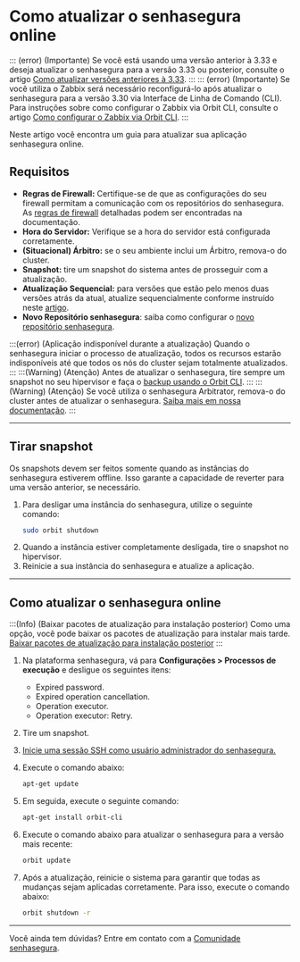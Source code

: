 # Como atualizar o senhasegura online

::: (error) (Importante)
Se você está usando uma versão anterior à 3.33 e deseja atualizar o senhasegura para a versão 3.33 ou posterior, consulte o artigo [Como atualizar versões anteriores à 3.33](/v3-33/docs/pt/how-to-update-senhasegura-in-stages).
:::
::: (error) (Importante)
Se você utiliza o Zabbix será necessário reconfigurá-lo após atualizar o senhasegura para a versão 3.30 via Interface de Linha de Comando (CLI). Para instruções sobre como configurar o Zabbix via Orbit CLI, consulte o artigo [Como configurar o Zabbix via Orbit CLI](/v3-33/docs/pt/orbit-cli-how-to-configure-zabbix-via-orbit-cli).
:::

Neste artigo você encontra um guia para atualizar sua aplicação senhasegura online.

## Requisitos

* **Regras de Firewall:** Certifique-se de que as configurações do seu firewall permitam a comunicação com os repositórios do senhasegura. As [regras de firewall](/v3-33/docs/pt/installation-firewall-rules) detalhadas podem ser encontradas na documentação.
* **Hora do Servidor:** Verifique se a hora do servidor está configurada corretamente.
* **(Situacional) Árbitro:** se o seu ambiente inclui um Árbitro, remova-o do cluster.
* **Snapshot:** tire um snapshot do sistema antes de prosseguir com a atualização.
* **Atualização Sequencial:** para versões que estão pelo menos duas versões atrás da atual, atualize sequencialmente conforme instruído neste [artigo](/v3-33/docs/pt/how-to-update-senhasegura-in-stages).
* **Novo Repositório senhasegura**: saiba como configurar o [novo repositório senhasegura](/v3-33/docs/pt/installation-how-to-change-senhasegura-to-use-the-new-repository).

:::(error) (Aplicação indisponível durante a atualização)
Quando o senhasegura iniciar o processo de atualização, todos os recursos estarão indisponíveis até que todos os nós do cluster sejam totalmente atualizados.
:::
:::(Warning) (Atenção)
Antes de atualizar o senhasegura, tire sempre um snapshot no seu hipervisor e faça o [backup usando o Orbit CLI](/v3-33/docs/pt/orbit-cli-how-to-configure-backup).
:::
:::(Warning) (Atenção)
Se você utiliza o senhasegura Arbitrator, remova-o do cluster antes de atualizar o senhasegura. [Saiba mais em nossa documentação](/v3-33/docs/pt/arbitrator-remove-arbitrator).
:::

* * *

## Tirar snapshot

Os snapshots devem ser feitos somente quando as instâncias do senhasegura estiverem offline. Isso garante a capacidade de reverter para uma versão anterior, se necessário.

1. Para desligar uma instância do senhasegura, utilize o seguinte comando:
    ```bash
    sudo orbit shutdown
    ```
2. Quando a instância estiver completamente desligada, tire o snapshot no hipervisor.  
3. Reinicie a sua instância do senhasegura e atualize a aplicação.

* * *

## Como atualizar o senhasegura online

:::(Info) (Baixar pacotes de atualização para instalação posterior)
Como uma opção, você pode baixar os pacotes de atualização para instalar mais tarde. [Baixar pacotes de atualização para instalação posterior](/v3-33/docs/pt/orbit-cli-how-to-update-the-platform#download-update-packages-to-install-later)
:::

1. Na plataforma senhasegura, vá para **Configurações > Processos de execução** e desligue os seguintes itens:
    * Expired password.
    * Expired operation cancellation. 
    * Operation executor.
    * Operation executor: Retry.

2. Tire um snapshot.
3. [Inicie uma sessão SSH como usuário administrador do senhasegura.](/v3-33/docs/pt/administration-ssh-access)

4. Execute o comando abaixo:
    ```bash
    apt-get update
    ```
5. Em seguida, execute o seguinte comando:
    ```bash
    apt-get install orbit-cli
    ```
6. Execute o comando abaixo para atualizar o senhasegura para a versão mais recente:
    ```bash
    orbit update
    ```
7. Após a atualização, reinicie o sistema para garantir que todas as mudanças sejam aplicadas corretamente. Para isso, execute o comando abaixo:
    ```bash
    orbit shutdown -r
    ```


* * *

Você ainda tem dúvidas? Entre em contato com a [Comunidade senhasegura](https://community.senhasegura.io/).
